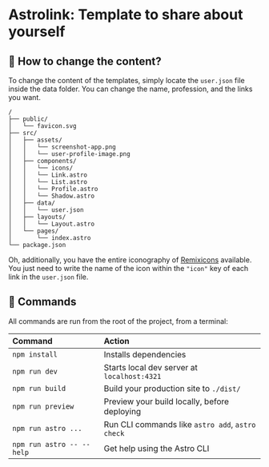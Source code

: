 # Astrolink: Template to share about yourself



## 🚀 How to change the content?

To change the content of the templates, simply locate the ```user.json``` file inside the data folder. You can change the name, profession, and the links you want.

```text
/
├── public/
│   └── favicon.svg
├── src/
│   ├── assets/
│   │   └── screenshot-app.png
│   │   └── user-profile-image.png
│   ├── components/
│   │   └── icons/
│   │   └── Link.astro
│   │   └── List.astro
│   │   └── Profile.astro
│   │   └── Shadow.astro
│   ├── data/
│   │   └── user.json
│   ├── layouts/
│   │   └── Layout.astro
│   └── pages/
│       └── index.astro
└── package.json
```

Oh, additionally, you have the entire iconography of [Remixicons](https://remixicon.com/) available. You just need to write the name of the icon within the ```"icon"``` key of each link in the ```user.json``` file.



## 🧞 Commands

All commands are run from the root of the project, from a terminal:

| Command                   | Action                                           |
| :------------------------ | :----------------------------------------------- |
| `npm install`             | Installs dependencies                            |
| `npm run dev`             | Starts local dev server at `localhost:4321`      |
| `npm run build`           | Build your production site to `./dist/`          |
| `npm run preview`         | Preview your build locally, before deploying     |
| `npm run astro ...`       | Run CLI commands like `astro add`, `astro check` |
| `npm run astro -- --help` | Get help using the Astro CLI                     |
